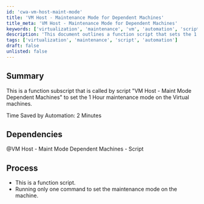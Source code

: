 ```yaml
---
id: 'cwa-vm-host-maint-mode'
title: 'VM Host - Maintenance Mode for Dependent Machines'
title_meta: 'VM Host - Maintenance Mode for Dependent Machines'
keywords: ['virtualization', 'maintenance', 'vm', 'automation', 'script']
description: 'This document outlines a function script that sets the 1 Hour maintenance mode on virtual machines, called by the script "VM Host - Maint Mode Dependent Machines". It details the time saved by automation and the script dependencies involved in the process.'
tags: ['virtualization', 'maintenance', 'script', 'automation']
draft: false
unlisted: false
---
```

## Summary

This is a function subscript that is called by script "VM Host - Maint Mode Dependent Machines" to set the 1 Hour maintenance mode on the Virtual machines.

Time Saved by Automation: 2 Minutes

## Dependencies

@VM Host - Maint Mode Dependent Machines - Script

## Process

- This is a function script.
- Running only one command to set the maintenance mode on the machine.




